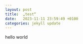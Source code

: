 ```yaml
---
layout: post
title:  „test“
date:   2023-11-11 23:59:49 +0100
categories: jekyll update
---
```

hello world